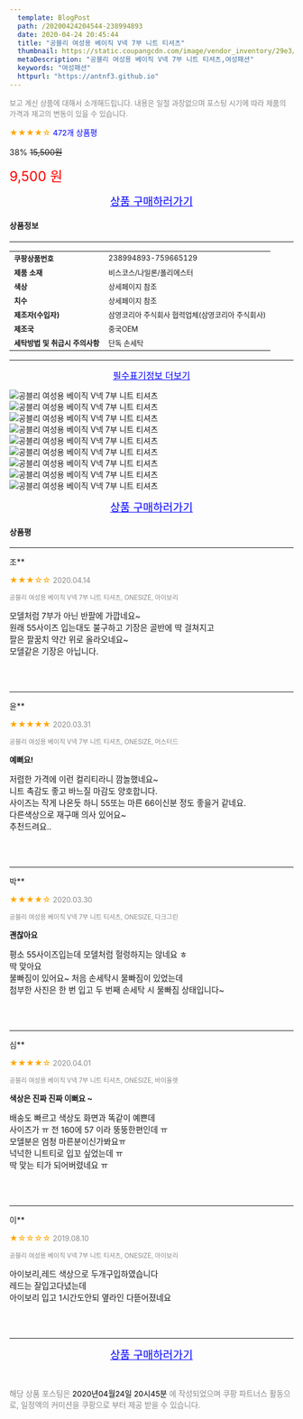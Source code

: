 ```yaml
---
  template: BlogPost
  path: /20200424204544-238994893
  date: 2020-04-24 20:45:44
  title: "공블리 여성용 베이직 V넥 7부 니트 티셔츠"
  thumbnail: https://static.coupangcdn.com/image/vendor_inventory/29e3/7d49018bdf7d66de80760931052efd2dfdf1eabc513b989205db5a30fb23.jpg
  metaDescription: "공블리 여성용 베이직 V넥 7부 니트 티셔츠,여성패션"
  keywords: "여성패션"
  httpurl: "https://antnf3.github.io"
---
```

  
<span style="color: #888;font-size:0.8rem">보고 계신 상품에 대해서 소개해드립니다.
내용은 일절 과장없으며 포스팅 시기에 따라 제품의 가격과 재고의 변동이 있을 수 있습니다.</span>
  
<span style="color: orange;">★★★★☆</span> <span style="color: blue;font-size: 0.85rem;">472개 상품평</span>

<span style="font-size: 0.9rem">38%</span> <span style="font-size: 0.9rem">~~15,500원~~</span>

<span style="color: red;font-size: 1.5rem;">9,500 원</span>



<p align="center"><a href="http://me2.do/57p3RMSf" style="font-size: 1.2rem; color: blue;">상품 구매하러가기</a></p>

#### 상품정보

---

|                  |                       |
| ---------------- | --------------------- |
| **<span style="font-size:0.8rem;">쿠팡상품번호</span>** | <span style="font-size:0.8rem;">238994893-759665129</span> |
| **<span style="font-size:0.8rem;">제품 소재</span>**    | <span style="font-size:0.8rem;">비스코스/나일론/폴리에스터</span>        |
| **<span style="font-size:0.8rem;">색상</span>**    | <span style="font-size:0.8rem;">상세페이지 참조</span>        |
| **<span style="font-size:0.8rem;">치수</span>**    | <span style="font-size:0.8rem;">상세페이지 참조</span>        |
| **<span style="font-size:0.8rem;">제조자(수입자)</span>**    | <span style="font-size:0.8rem;">삼영코리아 주식회사 협력업체(삼영코리아 주식회사)</span>        |
| **<span style="font-size:0.8rem;">제조국</span>**    | <span style="font-size:0.8rem;">중국OEM</span>        |
| **<span style="font-size:0.8rem;">세탁방법 및 취급시 주의사항</span>**    | <span style="font-size:0.8rem;">단독 손세탁</span>        |




---

<p align="center"><a href="http://me2.do/57p3RMSf" style="font-size: 1rem; color: blue;">필수표기정보 더보기</a></p>

![공블리 여성용 베이직 V넥 7부 니트 티셔츠](http://image1.coupangcdn.com/image/vendor_inventory/14e7/f00b2b24e96eeeabab48e76247e7cec8608875bf5fe032a1e094e44df5cc.jpeg)
![공블리 여성용 베이직 V넥 7부 니트 티셔츠](http://image1.coupangcdn.com/image/vendor_inventory/1ea1/832f518d347c5aaada69af69adaae049741f84d008648fca2280244fc71f.jpg)
![공블리 여성용 베이직 V넥 7부 니트 티셔츠](http://thumbnail9.coupangcdn.com/thumbnails/remote/q89/image/vendor_inventory/df53/36b83075f48093a3cbe4201b4ebaa7b0ad784e597e6f21aebc646f32307d.jpg)
![공블리 여성용 베이직 V넥 7부 니트 티셔츠](http://thumbnail10.coupangcdn.com/thumbnails/remote/q89/image/vendor_inventory/9e47/841fa57d405538c540ea0820fac7d12d0833ad19d7c1474250a9a73a398e.jpg)
![공블리 여성용 베이직 V넥 7부 니트 티셔츠](http://thumbnail9.coupangcdn.com/thumbnails/remote/q89/image/vendor_inventory/525e/982bad7e0006e1b3f75c00c33f0fa9ae42bf937c847d6a3addf46de95f00.jpg)
![공블리 여성용 베이직 V넥 7부 니트 티셔츠](http://thumbnail9.coupangcdn.com/thumbnails/remote/q89/image/vendor_inventory/eec4/93ec13daab2611ba649958388e4224693f9fa44118890586280a2bc55c17.jpg)
![공블리 여성용 베이직 V넥 7부 니트 티셔츠](http://thumbnail10.coupangcdn.com/thumbnails/remote/q89/image/vendor_inventory/b33e/d1f66a0fc1c621ac4d6d81cabdf4d15e0d06cbcdaa70115a0a332f4086f4.jpg)
![공블리 여성용 베이직 V넥 7부 니트 티셔츠](http://image1.coupangcdn.com/image/vendor_inventory/1654/7657f0c789483dd40faf3ad8460046fc49d49845b0c493c8c168a402ca66.jpg)
![공블리 여성용 베이직 V넥 7부 니트 티셔츠](http://image1.coupangcdn.com/image/vendor_inventory/ac3a/f2a68048646a6631f506cef2ecd25ef0ae1b5fd4d4dd72dfbd9a8b847d65.jpg)

<p align="center"><a href="http://me2.do/57p3RMSf" style="font-size: 1.2rem; color: blue;">상품 구매하러가기</a></p>

#### 상품평
  
---
  
조**
    
<span style="color: orange;">★★★☆☆</span> <span style="font-size:0.8rem;color: #888;">2020.04.14</span>
    
<span style="color: #888;font-size:0.7rem">공블리 여성용 베이직 V넥 7부 니트 티셔츠, ONESIZE, 아이보리</span>
    

    
<span style="font-size: 0.9rem;">모델처럼 7부가 아닌 반팔에 가깝네요~<br/>원래 55사이즈 입는대도 불구하고 기장은  골반에 딱 걸쳐지고<br/>팔은 팔꿈치 약간 위로 올라오네요~<br/>모델같은 기장은 아닙니다.</span>
    
<br>
<br>

---
  
윤**
    
<span style="color: orange;">★★★★★</span> <span style="font-size:0.8rem;color: #888;">2020.03.31</span>
    
<span style="color: #888;font-size:0.7rem">공블리 여성용 베이직 V넥 7부 니트 티셔츠, ONESIZE, 머스터드</span>
    
<span style="font-size:0.85rem">**예뻐요!**</span>
    
<span style="font-size: 0.9rem;">저렴한 가격에 이런 컬리티라니 깜놀했네요~<br/>니트 촉감도 좋고 바느질 마감도 양호합니다.<br/>사이즈는 작게 나온듯 하니 55또는 마른 66이신분 정도 좋을거 같네요.<br/>다른색상으로 재구매 의사 있어요~<br/>추천드려요..</span>
    
<br>
<br>

---
  
박**
    
<span style="color: orange;">★★★★☆</span> <span style="font-size:0.8rem;color: #888;">2020.03.30</span>
    
<span style="color: #888;font-size:0.7rem">공블리 여성용 베이직 V넥 7부 니트 티셔츠, ONESIZE, 다크그린</span>
    
<span style="font-size:0.85rem">**괜찮아요**</span>
    
<span style="font-size: 0.9rem;">평소 55사이즈입는데 모델처럼 헐렁하지는 않네요 ㅎ<br/>딱 맞아요<br/>물빠짐이 있어요~ 처음 손세탁시 물빠짐이 있었는데<br/>첨부한 사진은 한 번 입고 두 번째 손세탁 시 물빠짐 상태입니다~</span>
    
<br>
<br>

---
  
심**
    
<span style="color: orange;">★★★★☆</span> <span style="font-size:0.8rem;color: #888;">2020.04.01</span>
    
<span style="color: #888;font-size:0.7rem">공블리 여성용 베이직 V넥 7부 니트 티셔츠, ONESIZE, 바이올렛</span>
    
<span style="font-size:0.85rem">**색상은 진짜 진짜 이뻐요 ~**</span>
    
<span style="font-size: 0.9rem;">배송도 빠르고 색상도 화면과 똑같이 예쁜데<br/>사이즈가 ㅠ 전 160에 57 이라 뚱뚱한편인데 ㅠ<br/>모델분은 엄청 마른분이신가봐요ㅠ<br/>넉넉한 니트티로 입꼬 싶었는데 ㅠ<br/>딱 맞는 티가 되어버렸네요 ㅠ</span>
    
<br>
<br>

---
  
이**
    
<span style="color: orange;">★☆☆☆☆</span> <span style="font-size:0.8rem;color: #888;">2019.08.10</span>
    
<span style="color: #888;font-size:0.7rem">공블리 여성용 베이직 V넥 7부 니트 티셔츠, ONESIZE, 아이보리</span>
    

    
<span style="font-size: 0.9rem;">아이보리,레드 색상으로 두개구입하였습니다<br/>레드는 잘입고다녔는데<br/>아이보리 입고 1시간도안되 옆라인 다뜯어졌네요</span>
    
<br>
<br>


  
---
  
<p align="center"><a href="http://me2.do/57p3RMSf" style="font-size: 1.2rem; color: blue;">상품 구매하러가기</a></p>
  
<br>
  
<span style="font-size: 0.85rem; color: #888;">해당 상품 포스팅은 <span style="color: #000;"> 2020년04월24일 20시45분 </span> 에 작성되었으며 쿠팡 파트너스 활동으로, 일정액의 커미션을 쿠팡으로 부터 제공 받을 수 있습니다.</span>